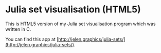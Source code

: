 # Julia set visualisation (HTML5)

This is HTML5 version of my Julia set visualisation program which was written in C.

You can find this app at [http://jelen.graphics/julia-sets/](http://jelen.graphics/julia-sets/).